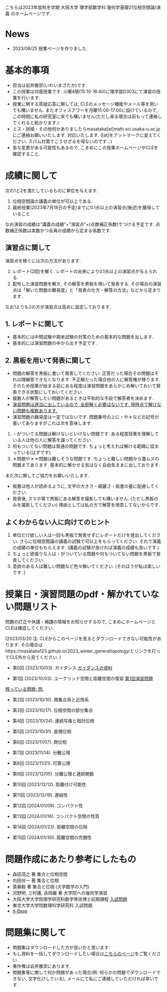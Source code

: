 

 こちらは2023年度秋冬学期 大阪大学 理学部数学科 幾何学基礎2(位相空間論)演義 のホームページです.
 
# News
- 2023/08/25 授業ページを作りました.

# 基本的事項

- 担当は岩井雅崇(いわいまさたか)です.
- この授業は対面授業です. 火曜4限(15:10-16:40)に理学部D303にて演習の授業を行います. 
- 授業に関する質疑応答に関しては, CLEのメッセージ機能やメール等を用いても構いません. またオフィスアワーを月曜15:00-17:00に設けているので, この時間に私の研究室に来ても構いません(ただし来る場合は前もって連絡してくれると助かります.)
- ミス・誤植・その他何かありましたらmasataka[at]math.sci.osaka-u.ac.jpにご連絡お願いいたします. 対応いたします. ([at]をアットマークに変えてください. スパム対策でこうせざるを得ないのです...)
- 急な変更がある可能性もあるので, こまめにこの授業ホームページやCLEを確認すること.


# 成績に関して
次の1と2を満たしているものに単位を与えます.

1. 位相空間論の講義の単位が可以上である. 
2. 最終授業(2023年7月18日の予定)までに0.1点以上の演習点(後述)を獲得していること

なお演習の成績は"講義の成績"+"演習点"×(点数補正係数)でつける予定です. 点数補正係数は実数かつ全員の成績から定まる係数です. 

## 演習点に関して
演習点を稼ぐには次の方法があります.
1. レポート(2回)を解く. レポートの出来により0.1点以上の演習点が与えられる. 
2. 配布した演習問題を解き, その解答を黒板を用いて発表する. その場合の演習点は「解いた問題の難易度」と「発表の仕方・解答の方法」などから定まります. 

なお1よりも2の方が演習点は高めに設定しております. 

## 1. レポートに関して

- 基本的には中間試験や期末試験の対策のための基本的な問題を出します.
- 基本的には演習問題の中から出す予定です. 

<!--
ただし2の条件を達成できないものには別途救済レポートを課して2を達成したものとすることがある. 
- 英語問題を答える際には英語を和訳してください. なお解答は日本語で行っても良い.

- 演習問題の難易度は一定ではない. 難しい問題と英語問題を解いた場合は成績に加点を行う. 
- 原則的に第n回授業には第n回以下の演習問題を解くことができます. (つまり第3回授業には第1,2,3回の演習問題を解くことができます.). ただし全員の総意が得られた場合はこの限りではない.(なお今回は第2-4回の演習問題となっているので, 第4回授業まではこれらの問題を解くことができます.)
-->

## 2. 黒板を用いて発表に関して

- 問題の解答を黒板に書いて発表してください. 正答だった場合その問題はそれ以降解答できなくなります. 不正解だった場合他の人に解答権が移ります. そのため授業が始まる前にある程度は演習問題をあらかじめ解いておいて発表できる状態にしておいてください.
- 複数人が解答したい問題があるときは平和的な手段で解答者を決めます. 
- <u>演習問題は適当に出しているので, 全部解く必要はないです. 現時点で解けない問題も複数あります. </u>
- 演習問題の難易度は一定ではないです. 問題番号の上に・や＊などの記号が書いてありますがこれは次を意味します.
1. ・がついてる問題は解けないといけない問題です. ある程度授業を理解している人は他の人に解答を譲ってください.
2.  何もついてない問題は普通の問題です. ちょっと考えれば解ける範疇に収まっている(はずです).
3.  ＊問題や＊＊問題は難しそうな問題です. ちょっと難しい問題から激ムズの問題まであります. 基本的に解かせる気はなく自由気ままに出しております. 

また次に関してご協力をお願いいたします.
- 板書は他人が読めるように, 文字の大きさ・綺麗さ・板書の量に配慮してください.
- 発表後, スマホ等で黒板にある解答を撮影しても構いません. (ただし黒板のみを撮影してください) 理由としては私の方で解答を用意してないからです. 


## よくわからない人に向けてのヒント
1. 単位だけ欲しい人は一回も黒板で発表せずにレポートだけを提出してください. さらに位相空間論の講義の試験で可以上をもらってください. それで演義の成績の単位ももらえます. (講義の試験が良ければ演義の成績も良いです.)
2. ちょっと欲張りな人は・がついている問題や何もついてない問題を黒板で発表してください. 
3. 意欲のある人は難しい問題など色々解いてください. (そのほうが私は楽しいです. )


# 授業日・演習問題のpdf・解かれていない問題リスト
問題の訂正や休講・補講の情報をお知らせするので, こまめにホームページとCLEは確認してください.

(2023/03/20 注: CLEからこのページを見るとダウンロードできない可能性があります. その場合はhttps://masataka123.github.io/2023_winter_generaltopology/とリンクを打ってCLE外から見てください. )


- 第0回 (2023/10/03).  ガイダンス [ガイダンスの資料](https://github.com/masataka123/2023_winter_generaltopology/blob/master/material/0_ガイダンス資料.pdf)

- 第1回 (2023/10/03).   ユークリッド空間と距離空間の復習 [第1回演習問題](https://github.com/masataka123/2023_winter_generaltopology/blob/master/material/0_ガイダンス資料.pdf)

<u>残っている問題: 問.</u>

- 第2回 (2023/10/10).  開集合系と近傍系 

- 第3回 (2023/10/17).  位相空間の部分集合

- 第4回 (2023/10/24).  連続写像と相対位相

- 第5回 (2023/10/31).  直積位相

- 第6回 (2023/11/07).  商位相

- 第7回 (2023/11/14).  分離公理

- 第8回 (2023/11/21).  可算公理

- 第9回 (2023/12/05).  分離公理と連続関数

- 第10回 (2023/12/12). 距離付け可能性

- 第11回 (2023/12/19). 連結性

- 第12回 (2024/01/09). コンパクト性

- 第13回 (2024/01/16). コンパクト空間の性質

- 第14回 (2024/01/23). 距離空間の位相

- 第15回 (2024/01/30). 距離空間の完備性
<!--
[上の演習問題全てを集めたpdf](https://github.com/masataka123/2023_summer_complex/blob/master/material/0_複素解析続論_演習問題.pdf)
-->



<!--
# 幾何学1のまとめノート

幾何学1の授業がどのような内容で行うかわかりませんが, とりあえず「松本幸夫 著 多様体の基礎 」で授業で該当するところをまとめました. (研究で多様体の定義に戻ることはほぼないので, 多様体を勉強し直しました. ほぼ自分の復習用に作りました). 理解のために活用していただければ幸いです.

[幾何学1のまとめノート](https://github.com/masataka123/2022_winter_stokes/blob/main/material/0_授業資料.pdf)


<!-- 
[第8回から第12回授業の動画](https://www.youtube.com/playlist?list=PLZDOK-K3OuvDpXKHjdAxJUy5ts6HPCeoB)
[第8回から第12回授業黒板](https://github.com/masataka123/2021_summer/blob/master/material/0_第八回から第十二回の授業黒板.pdf)
[第8回から第12回授業の資料](https://github.com/masataka123/2021_summer/blob/master/material/0_第八回から第十二回の資料.pdf)
-->

# 問題作成にあたり参考にしたもの
- 森田茂之 著 集合と位相空間
- 内田伏一 著 集合と位相
- 斎藤毅 著 集合と位相 (大学数学の入門)
- 河野明, 三村護, 吉岡巌 著 大学院への幾何学演習
- 大阪大学大学院理学研究科数学専攻博士前期課程 [入試問題](http://www.math.sci.osaka-u.ac.jp/inshi/)
- 東京大学大学院数理科学研究科 入試問題
-  [π-Base](https://topology.jdabbs.com)

# 問題集に関して

- 問題集はダウンロードした方が良いかと思います.
- もし資料を一括してダウンロードしたい場合は[こちらのページ](https://github.com/masataka123/2023_winter_generaltopology/tree/master/material)をご覧ください.
- 著作権は岩井雅崇にあります. 
- 問題集等に関して何か問題があった場合(例: 何らかの問題でダウンロードできない, 文字化けしている), メールにて私にご連絡していただければ幸いです.


<!-- 
# 授業動画に関して
- 動画を見る際はスピーカーで聴くことをお勧めします.(イヤホンで聴くと時々びっくりすることがあります.)
- 動画の授業はかなり早いペースで進むので, 状況に応じて一時停止等を使うことをお勧めします.
- 動画の概要欄に訂正やリンクなどを貼っていきます.
- 動画の著作権は岩井雅崇にあります.


# その他 
(2020/11/16 時点) 
 ~~のホームページ上で授業資料を見ると日本語が表示されない現象が見られます. 
おそらくgithubの方に問題があるようで, 現状で打つ手はありません. (twitterで調べてみると, 同様の現象があって困っている人がいました. slideshareでも同様の問題が生じていたこともあり, それと同じらしいです. 文字コードによる問題?)
もし何か改善策を知っている方は, メールにてご連絡していただければ幸いです.~~

# 成績の付け方の補足. 
中間レポートと期末レポートでつける予定ですが, 一応上の人にまだ確認中です.
おそらく大丈夫ですが, 急な変更もございますので, このホームページで最新情報を確認して下さい.
他にも上の人からの要請等あった場合は変更がある可能性があるので, こまめに最新情報を確認して下さい.
-->
